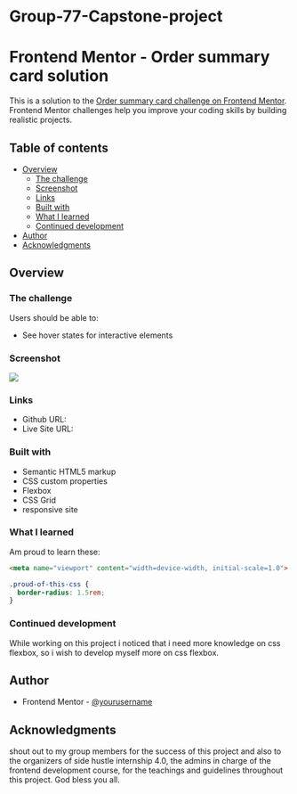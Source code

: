 # Group-77-Capstone-project
# Frontend Mentor - Order summary card solution

This is a solution to the [Order summary card challenge on Frontend Mentor](https://www.frontendmentor.io/challenges/order-summary-component-QlPmajDUj). Frontend Mentor challenges help you improve your coding skills by building realistic projects. 

## Table of contents

- [Overview](#overview)
  - [The challenge](#the-challenge)
  - [Screenshot](#screenshot)
  - [Links](#links)
  - [Built with](#built-with)
  - [What I learned](#what-i-learned)
  - [Continued development](#continued-development)
- [Author](#author)
- [Acknowledgments](#acknowledgments)

## Overview

### The challenge

Users should be able to:

- See hover states for interactive elements

### Screenshot

![](./images/screenshot.JPG)

### Links

- Github URL:[](https://github.com/nnaemy/Group-77-Capstone-project)
- Live Site URL:[](https://group77capstoneproject.netlify.app)

### Built with

- Semantic HTML5 markup
- CSS custom properties
- Flexbox
- CSS Grid
- responsive site
### What I learned
Am proud to learn these:

```html
<meta name="viewport" content="width=device-width, initial-scale=1.0"> 
```
```css
.proud-of-this-css {
  border-radius: 1.5rem;
}
```


### Continued development
While working on this project i noticed that i need more knowledge on css flexbox, so i wish to develop myself more on css flexbox.

## Author

- Frontend Mentor - [@yourusername](https://www.frontendmentor.io/profile/yourusername)

## Acknowledgments

shout out to my group members for the success of this project and also to the organizers of side hustle internship 4.0, the admins in charge of the frontend development course, for the teachings and guidelines throughout this project. God bless you all.
